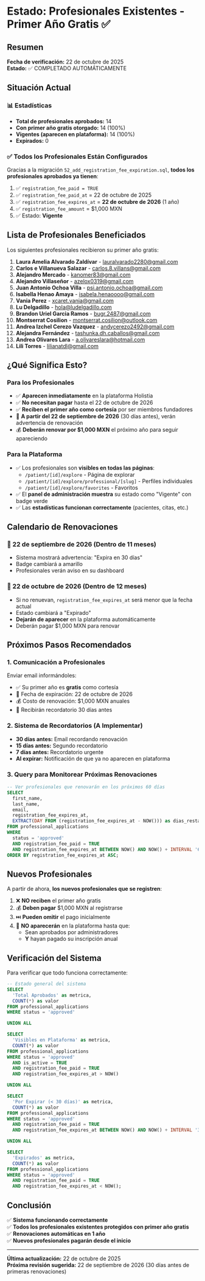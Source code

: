 # Estado: Profesionales Existentes - Primer Año Gratis ✅

## Resumen
**Fecha de verificación:** 22 de octubre de 2025  
**Estado:** ✅ COMPLETADO AUTOMÁTICAMENTE

## Situación Actual

### 📊 Estadísticas
- **Total de profesionales aprobados:** 14
- **Con primer año gratis otorgado:** 14 (100%)
- **Vigentes (aparecen en plataforma):** 14 (100%)
- **Expirados:** 0

### ✅ Todos los Profesionales Están Configurados

Gracias a la migración `52_add_registration_fee_expiration.sql`, **todos los profesionales aprobados ya tienen**:

1. ✅ `registration_fee_paid = TRUE`
2. ✅ `registration_fee_paid_at` = 22 de octubre de 2025
3. ✅ `registration_fee_expires_at` = **22 de octubre de 2026** (1 año)
4. ✅ `registration_fee_amount` = $1,000 MXN
5. ✅ Estado: **Vigente**

## Lista de Profesionales Beneficiados

Los siguientes profesionales recibieron su primer año gratis:

1. **Laura Amelia Alvarado Zaldívar** - lauralvarado2280@gmail.com
2. **Carlos e Villanueva Salazar** - carlos.8.villans@gmail.com
3. **Alejandro Mercado** - kanomer83@gmail.com
4. **Alejandro Villaseñor** - azelox0319@gmail.com
5. **Juan Antonio Ochoa Villa** - psi.antonio.ochoa@gmail.com
6. **Isabella Henao Amaya** - isabela.henaoooo@gmail.com
7. **Vania Perez** - xcaret.vania@gmail.com
8. **Lu Delgadillo** - hola@ludelgadillo.com
9. **Brandon Uriel Garcia Ramos** - bugr.2487@gmail.com
10. **Montserrat Cosilion** - montserrat.cosilion@outlook.com
11. **Andrea Izchel Cerezo Vazquez** - andycerezo2492@gmail.com
12. **Alejandra Fernández** - tashunka.dh.caballos@gmail.com
13. **Andrea Olivares Lara** - a.olivareslara@hotmail.com
14. **Lili Torres** - lilianatdl@gmail.com

## ¿Qué Significa Esto?

### Para los Profesionales
- ✅ **Aparecen inmediatamente** en la plataforma Holistia
- ✅ **No necesitan pagar** hasta el 22 de octubre de 2026
- ✅ **Reciben el primer año como cortesía** por ser miembros fundadores
- 📅 **A partir del 22 de septiembre de 2026** (30 días antes), verán advertencia de renovación
- 💰 **Deberán renovar por $1,000 MXN** el próximo año para seguir apareciendo

### Para la Plataforma
- ✅ Los profesionales son **visibles en todas las páginas**:
  - `/patient/[id]/explore` - Página de explorar
  - `/patient/[id]/explore/professional/[slug]` - Perfiles individuales
  - `/patient/[id]/explore/favorites` - Favoritos
- ✅ El **panel de administración muestra** su estado como "Vigente" con badge verde
- ✅ Las **estadísticas funcionan correctamente** (pacientes, citas, etc.)

## Calendario de Renovaciones

### 📅 22 de septiembre de 2026 (Dentro de 11 meses)
- Sistema mostrará advertencia: "Expira en 30 días"
- Badge cambiará a amarillo
- Profesionales verán aviso en su dashboard

### 📅 22 de octubre de 2026 (Dentro de 12 meses)
- Si no renuevan, `registration_fee_expires_at` será menor que la fecha actual
- Estado cambiará a "Expirado"
- **Dejarán de aparecer** en la plataforma automáticamente
- Deberán pagar $1,000 MXN para renovar

## Próximos Pasos Recomendados

### 1. Comunicación a Profesionales
Enviar email informándoles:
- ✅ Su primer año es **gratis** como cortesía
- 📅 Fecha de expiración: 22 de octubre de 2026
- 💰 Costo de renovación: $1,000 MXN anuales
- 🔔 Recibirán recordatorio 30 días antes

### 2. Sistema de Recordatorios (A Implementar)
- **30 días antes:** Email recordando renovación
- **15 días antes:** Segundo recordatorio
- **7 días antes:** Recordatorio urgente
- **Al expirar:** Notificación de que ya no aparecen en plataforma

### 3. Query para Monitorear Próximas Renovaciones

```sql
-- Ver profesionales que renovarán en los próximos 60 días
SELECT 
  first_name,
  last_name,
  email,
  registration_fee_expires_at,
  EXTRACT(DAY FROM (registration_fee_expires_at - NOW())) as dias_restantes
FROM professional_applications
WHERE 
  status = 'approved'
  AND registration_fee_paid = TRUE
  AND registration_fee_expires_at BETWEEN NOW() AND NOW() + INTERVAL '60 days'
ORDER BY registration_fee_expires_at ASC;
```

## Nuevos Profesionales

A partir de ahora, **los nuevos profesionales que se registren**:

1. ❌ **NO reciben** el primer año gratis
2. 💰 **Deben pagar** $1,000 MXN al registrarse
3. ⏭️ **Pueden omitir** el pago inicialmente
4. 🚫 **NO aparecerán** en la plataforma hasta que:
   - Sean aprobados por administradores
   - **Y** hayan pagado su inscripción anual

## Verificación del Sistema

Para verificar que todo funciona correctamente:

```sql
-- Estado general del sistema
SELECT 
  'Total Aprobados' as metrica,
  COUNT(*) as valor
FROM professional_applications
WHERE status = 'approved'

UNION ALL

SELECT 
  'Visibles en Plataforma' as metrica,
  COUNT(*) as valor
FROM professional_applications
WHERE status = 'approved'
  AND is_active = TRUE
  AND registration_fee_paid = TRUE
  AND registration_fee_expires_at > NOW()

UNION ALL

SELECT 
  'Por Expirar (< 30 días)' as metrica,
  COUNT(*) as valor
FROM professional_applications
WHERE status = 'approved'
  AND registration_fee_paid = TRUE
  AND registration_fee_expires_at BETWEEN NOW() AND NOW() + INTERVAL '30 days'

UNION ALL

SELECT 
  'Expirados' as metrica,
  COUNT(*) as valor
FROM professional_applications
WHERE status = 'approved'
  AND registration_fee_paid = TRUE
  AND registration_fee_expires_at < NOW();
```

## Conclusión

✅ **Sistema funcionando correctamente**  
✅ **Todos los profesionales existentes protegidos con primer año gratis**  
✅ **Renovaciones automáticas en 1 año**  
✅ **Nuevos profesionales pagarán desde el inicio**

---

**Última actualización:** 22 de octubre de 2025  
**Próxima revisión sugerida:** 22 de septiembre de 2026 (30 días antes de primeras renovaciones)

